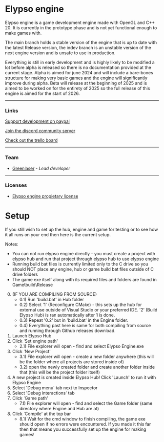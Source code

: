 # Elypso engine

Elypso engine is a game development engine made with OpenGL and C++ 20. It is currently in the prototype phase and is not yet functional enough to make games with.

The main branch holds a stable version of the engine that is up to date with the latest Release version, the indev branch is an unstable version of the next engine version and is unsafe to use in production.

Everything is still in early development and is highly likely to be modified a lot before alpha is released so there is no documentation provided at the current stage. Alpha is aimed for june 2024 and will include a bare-bones structure for making very basic games and the engine will significantly improve during alpha. Beta will release at the beginning of 2025 and is aimed to be worked on for the entirety of 2025 so the full release of this engine is aimed for the start of 2026.

---

### Links

[Support development on paypal](https://www.paypal.com/donate/?hosted_button_id=QWG8SAYX5TTP6)

[Join the discord community server](https://discord.gg/wPYCSSenX2)

[Check out the trello board](https://trello.com/b/hbt6ebCZ/elypso-engine)

---

### Team

* [Greenlaser](https://github.com/greeenlaser) - *Lead developer*

---

### Licenses

* [Elypso engine propietary license](LICENSE.md)

# Setup

If you still wish to set up the hub, engine and game for testing or to see how it all runs on your end then here is the current setup.

Notes:
- You can not run elypso engine directly - you must create a project with elypso hub and run that project through elypso hub to use elypso engine
- Running build bat files is currently limited only to the C drive so you should NOT place any engine, hub or game build bat files outside of C drive folders
- The game exe itself along with its required files and folders are found in Game\build\Release

0) (IF YOU ARE COMPILING FROM SOURCE)
	- 0.1) Run 'build.bat' in Hub folder
	- 0.2) Select '1' (Reconfigure CMake) - this sets up the hub for external use outside of Visual Studio or your preferred IDE. '2' (Build Elypso Hub) is ran automatically after 1 is done.
	- 0.3) Repeat '0.2' but in 'build.bat' in the Engine folder.
	- 0.4) Everything past here is same for both compiling from source and running through Github releases download.
1) Launch Elypso Hub
2) Click 'Set engine path'
	- 2.1) File explorer will open - find and select Elypso Engine.exe
3) Click 'New Project'
	- 3.1) File explorer will open - create a new folder anywhere (this will be the folder where all projects are stored inside of)
	- 3.2) open the newly created folder and create another folder inside that (this will be the project folder itself)
5) A new project is created inside Elypso Hub! Click 'Launch' to run it with Elypso Engine
6) Select 'Debug menu' tab next to Inspector
7) Select 'Debug interactions' tab
8) Click 'Game path'
	- 7.1) File explorer will open - find and select the Game folder (same directory where Engine and Hub are at)
8) Click 'Compile' at the top bar
	- 8.1) Wait for the cmd window to finish compiling, the game exe should open if no errors were encountered. If you made it this far then that means you successfully set up the engine for making games!

